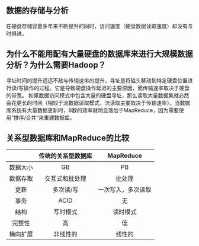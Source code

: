 ## 数据的存储与分析
在硬盘存储容量多年来不断提升的同时，访问速度（硬盘数据读取速度）却没有与时俱进。 

## 为什么不能用配有大量硬盘的数据库来进行大规模数据分析？为什么需要Hadoop？
寻址时间的提升远远不敌与传输速率的提升，寻址是将磁头移动到特定硬盘位置进行读/写操作的过程。它是导致硬盘操作延迟的主要原因，而传输速率取决于硬盘的带宽。
如果数据访问模式中包含大量的硬盘寻址，那么读取大量数据集就必然会花更长的时间（相较于流数据读取模式，流读取主要取决于传输速率）。当数据库系统有大量数据更新时，B数的效率就明显落后于MapReduce，因为需要使用”排序/合并“来重建数据库。

## 关系型数据库和MapReduce的比较
|  | 传统的关系型数据库 | MapReduce |
| :----: | :----: | :----: |
| 数据大小 | GB | PB |
| 数据存取 | 交互式和批处理 | 批处理 |
| 更新 | 多次读/写 | 一次写入，多次读取 |
| 事务 | ACID | 无 |
| 结构 | 写时模式 | 读时模式 |
| 完整性 | 高 | 低 |
| 横向扩展 | 非线性的 | 线性的 |

